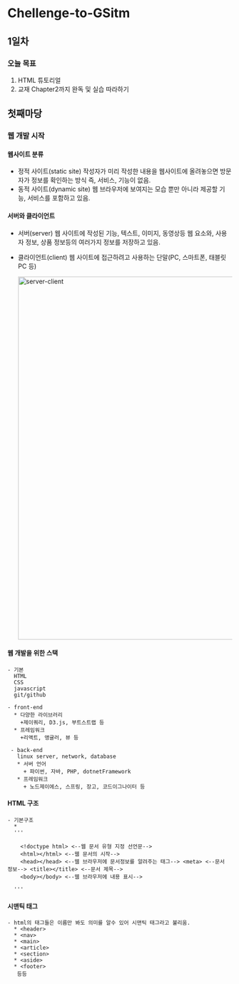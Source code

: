 # Chellenge-to-GSitm

## 1일차
### 오늘 목표
1. HTML 튜토리얼 
2. 교재 Chapter2까지 완독 및 실습 따라하기

## 첫째마당
 ### 웹 개발 시작
 #### 웹사이트 분류
   - 정적 사이트(static site)
     작성자가 미리 작성한 내용을 웹사이트에 올려놓으면 방문자가 정보를 확인하는 방식
     즉, 서비스, 기능이 없음.
   - 동적 사이트(dynamic site)
     웹 브라우저에 보여지는 모습 뿐만 아니라 제공할 기능, 서비스를 포함하고 있음.
 #### 서버와 클라이언트
   - 서버(server)
     웹 사이트에 작성된 기능, 텍스트, 이미지, 동영상등 웹 요소와, 사용자 정보, 상품 정보등의 여러가지 정보를 저장하고 있음.
   - 클라이언트(client)
     웹 사이트에 접근하려고 사용하는 단말(PC, 스마트폰, 태블릿PC 등)
     
     <img width="814" alt="server-client" src="https://user-images.githubusercontent.com/38834702/130520658-2bf9cf18-388e-4aeb-a213-fc3e32fbfacf.png">
     
 #### 웹 개발을 위한 스택
 
    - 기본
      HTML
      CSS
      javascript
      git/github
    
    - front-end
      * 다양한 라이브러리
        +제이쿼리, D3.js, 부트스트랩 등
      * 프레임워크
        +리액트, 앵귤러, 뷰 등
       
     - back-end
       linux server, network, database
       * 서버 언어
         + 파이썬, 자바, PHP, dotnetFramework
       * 프레임워크
         + 노드제이에스, 스프링, 장고, 코드이그나이터 등
 
 
 #### HTML 구조
    - 기본구조
      * 
      '''
      
        <!doctype html> <--웹 문서 유형 지정 선언문-->
        <html></html> <--웹 문서의 시작-->
        <head></head> <--웹 브라우저에 문서정보를 알려주는 태그--> <meta> <--문서 정보--> <title></title> <--문서 제목-->
        <body></body> <--웹 브라우저에 내용 표시-->
      
      '''
 #### 시맨틱 태그
    - html의 태그들은 이름만 봐도 의미를 알수 있어 시맨틱 태그라고 불리움.
      * <header>
      * <nav>
      * <main>
      * <article>
      * <section>
      * <aside>
      * <footer>
       등등
